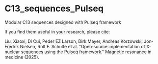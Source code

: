 # C13_sequences_Pulseq
Modular C13 sequences designed with Pulseq framework

If you find them useful in your research, please cite:

Liu, Xiaoxi, Di Cui, Peder EZ Larson, Dirk Mayer, Andreas Korzowski, Jon‐Fredrik Nielsen, Rolf F. Schulte et al. "Open‐source implementation of X‐nuclear sequences using the Pulseq framework." Magnetic resonance in medicine (2025).
